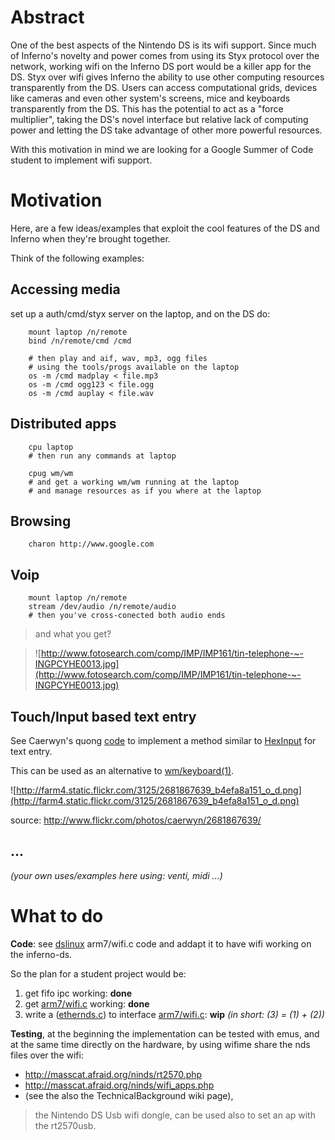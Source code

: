 # Abstract #

One of the best aspects of the Nintendo DS is its wifi support. Since much of Inferno's novelty and power comes from using its Styx protocol over the network, working wifi on the Inferno DS port would be a killer app for the DS. Styx over wifi gives Inferno the ability to use other computing resources transparently from the DS. Users can access computational grids, devices like cameras and even other system's screens, mice and keyboards transparently from the DS. This has the potential to act as a "force multiplier", taking the DS's novel interface but relative lack of computing power and letting the DS take advantage of other more powerful resources.

With this motivation in mind we are looking for a Google Summer of Code student to implement wifi support.

# Motivation #

Here, are a few ideas/examples that exploit the cool features of the DS and Inferno
when they're brought together.

Think of the following examples:

## Accessing media ##

set up a auth/cmd/styx server on the laptop, and on the DS do:
```
	mount laptop /n/remote
	bind /n/remote/cmd /cmd

	# then play and aif, wav, mp3, ogg files
	# using the tools/progs available on the laptop
	os -m /cmd madplay < file.mp3
	os -m /cmd ogg123 < file.ogg
	os -m /cmd auplay < file.wav
```

## Distributed apps ##
```
	cpu laptop
	# then run any commands at laptop
	
	cpug wm/wm
	# and get a working wm/wm running at the laptop
	# and manage resources as if you where at the laptop

```

## Browsing ##
```
	charon http://www.google.com
```

## Voip ##
```
	mount laptop /n/remote
	stream /dev/audio /n/remote/audio
	# then you've cross-conected both audio ends
```
> and what you get?

> ![http://www.fotosearch.com/comp/IMP/IMP161/tin-telephone-~-INGPCYHE0013.jpg](http://www.fotosearch.com/comp/IMP/IMP161/tin-telephone-~-INGPCYHE0013.jpg)

## Touch/Input based text entry ##
See Caerwyn's quong [code](http://code.google.com/p/inferno-lab/source/detail?r=70)
to implement a method similar to
[HexInput](http://www.strout.net/info/ideas/hexinput.html)
for text entry.

This can be used as an alternative to
[wm/keyboard(1)](http://www.vitanuova.com/inferno/man/1/keyboard.html).

![http://farm4.static.flickr.com/3125/2681867639_b4efa8a151_o_d.png](http://farm4.static.flickr.com/3125/2681867639_b4efa8a151_o_d.png)

source: http://www.flickr.com/photos/caerwyn/2681867639/

## ... ##

_(your own uses/examples here using: venti, midi ...)_

# What to do #

**Code**: see
[dslinux](http://dslinux.gits.kiev.ua/trunk/linux-2.6.x/arch/arm/mach-nds/arm7/) arm7/wifi.c code and addapt it to have wifi working on the inferno-ds.

So the plan for a student project would be:

  1. get fifo ipc working: **done**
  1. get [arm7/wifi.c](http://code.google.com/p/inferno-ds/source/browse/trunk/arm7/wifi.c) working: **done**
  1. write a ([ethernds.c](http://code.google.com/p/inferno-ds/source/browse/trunk/ethernds.c)) to interface [arm7/wifi.c](http://code.google.com/p/inferno-ds/source/browse/trunk/arm7/wifi.c): **wip** _(in short: (3) = (1) + (2))_


**Testing**, at the beginning the implementation can be tested with emus,
and at the same time directly on the hardware,
by using wifime share the nds files over the wifi:

  * http://masscat.afraid.org/ninds/rt2570.php
  * http://masscat.afraid.org/ninds/wifi_apps.php
  * (see the also the TechnicalBackground wiki page),
> the Nintendo DS Usb wifi dongle, can be used also to set an ap with the rt2570usb.